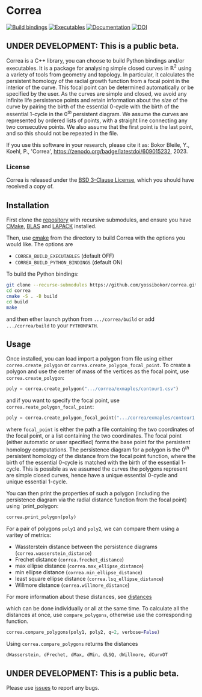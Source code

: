 # Correa 
[![Build bindings](https://github.com/yossibokor/correa/actions/workflows/bindings.yml/badge.svg?branch=master)](https://github.com/yossibokor/correa/actions/workflows/bindings.yml)
[![Executables](https://github.com/yossibokor/correa/actions/workflows/executables.yml/badge.svg?branch=master)](https://github.com/yossibokor/correa/actions/workflows/executables.yml)
[![Documentation](https://github.com/yossibokor/correa/actions/workflows/documentation.yml/badge.svg?branch=master&event=push)](https://github.com/yossibokor/correa/actions/workflows/documentation.yml)
[![DOI](https://zenodo.org/badge/609015232.svg)](https://zenodo.org/badge/latestdoi/609015232)

## UNDER DEVELOPMENT: This is a public beta. 

Correa is a C++ library, you can choose to build Python bindings and/or executables. It is a package for analysing simple closed curves in $\mathbb{R}^2$ using a variety of tools from geometry and topology. In particular, it calculates the persistent homology of the radial growth function from a focal point in the interior of the curve. This focal point can be determined automatically or be specified by the user. As the curves are simple and closed, we avoid any infinite life persistence points and retain information about the *size* of the curve by pairing the birth of the essential $0$-cycle with the birth of the essential $1$-cycle in the $0^{th}$ persistent diagram. We assume the curves are represented by ordered lists of points, with a straight line connecting any two consecutive points. We also assume that the first point is the last point, and so this should not be repeated in the file.

If you use this software in your research, please cite it as:
Bokor Bleile, Y., Koehl, P., 'Correa', https://zenodo.org/badge/latestdoi/609015232, 2023.

### License

Correa is released under the [BSD 3-Clause License](LICENSE.md), which you should have received a copy of.


## Installation

First clone the [repository](https://github.com/yossibokor/correa) with recursive submodules, and ensure you have [CMake](https://cmake.org/), [BLAS](https://www.netlib.org/blas/) and [LAPACK](https://www.netlib.org/lapack/) installed.

Then, use [cmake](https://cmake.org/) from the directory to build Correa with the options you would like. The options are
- `CORREA_BUILD_EXECUTABLES` (default OFF)
- `CORREA_BUILD_PYTHON_BINDINGS` (default ON)


To build the Python bindings:
```bash
git clone --recurse-submodules https://github.com/yossibokor/correa.git
cd correa
cmake -S . -B build
cd build
make
```

and then ether launch python from `.../correa/build` or add `.../correa/build` to your `PYTHONPATH`.


## Usage
Once installed, you can load import a polygon from file using either `correa.create_polygon` or `correa.create_polygon_focal_point`. To create a polygon and use the center of mass of the vertices as the focal point, use `correa.create_polygon`:
```python
poly = correa.create_polygon(".../correa/exmaples/contour1.csv")
```
and if you want to specify the focal point, use `correa.reate_polygon_focal_point`:
```python
poly = correa.create_polygon_focal_point(".../correa/exmaples/contour1.csv", focal_point)
```
where `focal_point` is either the path a file containing the two coordinates of the focal point, or a list containing the two coordinates. The focal point (either automatic or user specified) forms the base point for the persistent homology computations. The persistence diagram for a polygon is the $0^{th}$ persistent homology of the distance from the focal point function, where the birth of the essential $0$-cycle is matched with the birth of the essential $1$-cycle. This is possible as we assumed the curves the polygons represent are simple closed curves, hence have a unique essential $0$-cycle and unique essential $1$-cycle.

You can then print the properties of such a polygon (including the persistence diagram via the radial distance function from the focal point) using `print_polygon:
```python
correa.print_polygon(poly)
```

For a pair of polygons `poly1` and `poly2`, we can compare them using a varitey of metrics:
- Wassterstein distance between the persistence diagrams (`correa.wasserstein_distance`)
- Frechet distance (`correa.frechet_distance`)
- max ellipse distance (`correa.max_ellipse_distance`)
- min ellipse distance (`correa.min_ellipse_distance`)
- least square ellipse distance (`correa.lsq_ellipse_distance`)
- Willmore distance (`correa.willmore_distance`)

For more information about these distances, see [distances](DISTANCES.md)
  
which can be done individually or all at the same time. To calculate all the distances at once, use `compare_polygons`, otherwise use the corresponding function. 

```python
correa.compare_polygons(poly1, poly2, q=2, verbose=False)
```

Using `correa.compare_polygons` returns the distances 
```python
dWasserstein, dFrechet, dMax, dMin, dLSQ, dWillmore, dCurvOT
```


## UNDER DEVELOPMENT: This is a public beta. 
Please use [issues](https://github.com/yossibokor/correa/issues) to report any bugs.
